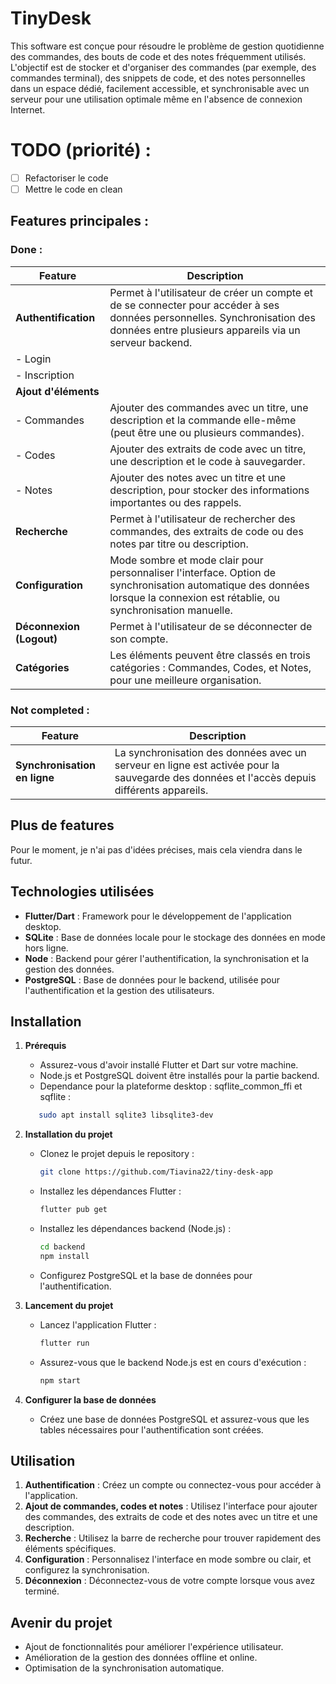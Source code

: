 # TinyDesk

This software est conçue pour résoudre le problème de gestion quotidienne des commandes, des bouts de code et des notes fréquemment utilisés. L'objectif est de stocker et d'organiser des commandes (par exemple, des commandes terminal), des snippets de code, et des notes personnelles dans un espace dédié, facilement accessible, et synchronisable avec un serveur pour une utilisation optimale même en l'absence de connexion Internet.

# TODO (priorité) :
- [ ] Refactoriser le code
- [ ] Mettre le code en clean

## Features principales :

### Done :

| **Feature**                      | **Description**                                                                                                                                     |
|-----------------------------------|-----------------------------------------------------------------------------------------------------------------------------------------------------|
| **Authentification**              | Permet à l'utilisateur de créer un compte et de se connecter pour accéder à ses données personnelles. Synchronisation des données entre plusieurs appareils via un serveur backend. |
| - Login                           |                                                                                                                                                     |
| - Inscription                     |                                                                                                                                                     |
| **Ajout d'éléments**              |                                                                                                                                                     |
| - Commandes                       | Ajouter des commandes avec un titre, une description et la commande elle-même (peut être une ou plusieurs commandes).                              |
| - Codes                           | Ajouter des extraits de code avec un titre, une description et le code à sauvegarder.                                                               |
| - Notes                           | Ajouter des notes avec un titre et une description, pour stocker des informations importantes ou des rappels.                                        |
| **Recherche**                     | Permet à l'utilisateur de rechercher des commandes, des extraits de code ou des notes par titre ou description.                                     |
| **Configuration**                 | Mode sombre et mode clair pour personnaliser l'interface. Option de synchronisation automatique des données lorsque la connexion est rétablie, ou synchronisation manuelle. |
| **Déconnexion (Logout)**          | Permet à l'utilisateur de se déconnecter de son compte.                                                                                             |
| **Catégories**                    | Les éléments peuvent être classés en trois catégories : Commandes, Codes, et Notes, pour une meilleure organisation.                                |

### Not completed :

| **Feature**                      | **Description**                                                                                                                                     |
|-----------------------------------|-----------------------------------------------------------------------------------------------------------------------------------------------------|
| **Synchronisation en ligne**      | La synchronisation des données avec un serveur en ligne est activée pour la sauvegarde des données et l'accès depuis différents appareils.         |

## Plus de features
Pour le moment, je n'ai pas d'idées précises, mais cela viendra dans le futur.

## Technologies utilisées

- **Flutter/Dart** : Framework pour le développement de l'application desktop.
- **SQLite** : Base de données locale pour le stockage des données en mode hors ligne.
- **Node** : Backend pour gérer l'authentification, la synchronisation et la gestion des données.
- **PostgreSQL** : Base de données pour le backend, utilisée pour l'authentification et la gestion des utilisateurs.

## Installation

1. **Prérequis**
   - Assurez-vous d'avoir installé Flutter et Dart sur votre machine.
   - Node.js et PostgreSQL doivent être installés pour la partie backend.
   - Dependance pour la plateforme desktop : sqflite_common_ffi et sqflite :
   ```bash
      sudo apt install sqlite3 libsqlite3-dev
   ```

2. **Installation du projet**
   - Clonez le projet depuis le repository :

     ```bash
     git clone https://github.com/Tiavina22/tiny-desk-app
     ```

   - Installez les dépendances Flutter :

     ```bash
     flutter pub get
     ```

   - Installez les dépendances backend (Node.js) :

     ```bash
     cd backend
     npm install
     ```

   - Configurez PostgreSQL et la base de données pour l'authentification.

3. **Lancement du projet**
   - Lancez l'application Flutter :

     ```bash
     flutter run
     ```

   - Assurez-vous que le backend Node.js est en cours d'exécution :

     ```bash
     npm start
     ```

4. **Configurer la base de données**
   - Créez une base de données PostgreSQL et assurez-vous que les tables nécessaires pour l'authentification sont créées.

## Utilisation

1. **Authentification** : Créez un compte ou connectez-vous pour accéder à l'application.
2. **Ajout de commandes, codes et notes** : Utilisez l'interface pour ajouter des commandes, des extraits de code et des notes avec un titre et une description.
3. **Recherche** : Utilisez la barre de recherche pour trouver rapidement des éléments spécifiques.
4. **Configuration** : Personnalisez l'interface en mode sombre ou clair, et configurez la synchronisation.
5. **Déconnexion** : Déconnectez-vous de votre compte lorsque vous avez terminé.

## Avenir du projet

- Ajout de fonctionnalités pour améliorer l'expérience utilisateur.
- Amélioration de la gestion des données offline et online.
- Optimisation de la synchronisation automatique.